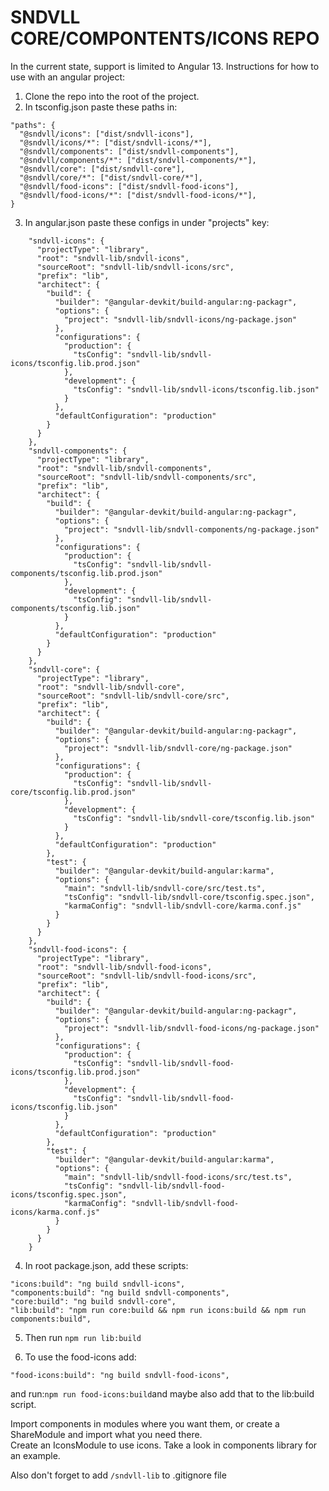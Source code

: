 # SNDVLL CORE/COMPONTENTS/ICONS REPO

In the current state, support is limited to Angular 13.
Instructions for how to use with an angular project:

1. Clone the repo into the root of the project.
2. In tsconfig.json paste these paths in:
```
"paths": {
  "@sndvll/icons": ["dist/sndvll-icons"],
  "@sndvll/icons/*": ["dist/sndvll-icons/*"],
  "@sndvll/components": ["dist/sndvll-components"],
  "@sndvll/components/*": ["dist/sndvll-components/*"],
  "@sndvll/core": ["dist/sndvll-core"],
  "@sndvll/core/*": ["dist/sndvll-core/*"],
  "@sndvll/food-icons": ["dist/sndvll-food-icons"],
  "@sndvll/food-icons/*": ["dist/sndvll-food-icons/*"],
}
```
3. In angular.json paste these configs in under "projects" key:
```
    "sndvll-icons": {
      "projectType": "library",
      "root": "sndvll-lib/sndvll-icons",
      "sourceRoot": "sndvll-lib/sndvll-icons/src",
      "prefix": "lib",
      "architect": {
        "build": {
          "builder": "@angular-devkit/build-angular:ng-packagr",
          "options": {
            "project": "sndvll-lib/sndvll-icons/ng-package.json"
          },
          "configurations": {
            "production": {
              "tsConfig": "sndvll-lib/sndvll-icons/tsconfig.lib.prod.json"
            },
            "development": {
              "tsConfig": "sndvll-lib/sndvll-icons/tsconfig.lib.json"
            }
          },
          "defaultConfiguration": "production"
        }
      }
    },
    "sndvll-components": {
      "projectType": "library",
      "root": "sndvll-lib/sndvll-components",
      "sourceRoot": "sndvll-lib/sndvll-components/src",
      "prefix": "lib",
      "architect": {
        "build": {
          "builder": "@angular-devkit/build-angular:ng-packagr",
          "options": {
            "project": "sndvll-lib/sndvll-components/ng-package.json"
          },
          "configurations": {
            "production": {
              "tsConfig": "sndvll-lib/sndvll-components/tsconfig.lib.prod.json"
            },
            "development": {
              "tsConfig": "sndvll-lib/sndvll-components/tsconfig.lib.json"
            }
          },
          "defaultConfiguration": "production"
        }
      }
    },
    "sndvll-core": {
      "projectType": "library",
      "root": "sndvll-lib/sndvll-core",
      "sourceRoot": "sndvll-lib/sndvll-core/src",
      "prefix": "lib",
      "architect": {
        "build": {
          "builder": "@angular-devkit/build-angular:ng-packagr",
          "options": {
            "project": "sndvll-lib/sndvll-core/ng-package.json"
          },
          "configurations": {
            "production": {
              "tsConfig": "sndvll-lib/sndvll-core/tsconfig.lib.prod.json"
            },
            "development": {
              "tsConfig": "sndvll-lib/sndvll-core/tsconfig.lib.json"
            }
          },
          "defaultConfiguration": "production"
        },
        "test": {
          "builder": "@angular-devkit/build-angular:karma",
          "options": {
            "main": "sndvll-lib/sndvll-core/src/test.ts",
            "tsConfig": "sndvll-lib/sndvll-core/tsconfig.spec.json",
            "karmaConfig": "sndvll-lib/sndvll-core/karma.conf.js"
          }
        }
      }
    },
    "sndvll-food-icons": {
      "projectType": "library",
      "root": "sndvll-lib/sndvll-food-icons",
      "sourceRoot": "sndvll-lib/sndvll-food-icons/src",
      "prefix": "lib",
      "architect": {
        "build": {
          "builder": "@angular-devkit/build-angular:ng-packagr",
          "options": {
            "project": "sndvll-lib/sndvll-food-icons/ng-package.json"
          },
          "configurations": {
            "production": {
              "tsConfig": "sndvll-lib/sndvll-food-icons/tsconfig.lib.prod.json"
            },
            "development": {
              "tsConfig": "sndvll-lib/sndvll-food-icons/tsconfig.lib.json"
            }
          },
          "defaultConfiguration": "production"
        },
        "test": {
          "builder": "@angular-devkit/build-angular:karma",
          "options": {
            "main": "sndvll-lib/sndvll-food-icons/src/test.ts",
            "tsConfig": "sndvll-lib/sndvll-food-icons/tsconfig.spec.json",
            "karmaConfig": "sndvll-lib/sndvll-food-icons/karma.conf.js"
          }
        }
      }
    }
```
4. In root package.json, add these scripts:
```
"icons:build": "ng build sndvll-icons",
"components:build": "ng build sndvll-components",
"core:build": "ng build sndvll-core",
"lib:build": "npm run core:build && npm run icons:build && npm run components:build",
```
5. Then run ```npm run lib:build```

6. To use the food-icons add:
```
"food-icons:build": "ng build sndvll-food-icons",
```
and run:```npm run food-icons:build```and maybe also add that to the lib:build script.

Import components in modules where you want them, or create a ShareModule and import what you need there.<br />
Create an IconsModule to use icons. Take a look in components library for an example.

Also don't forget to  add ```/sndvll-lib``` to .gitignore file
